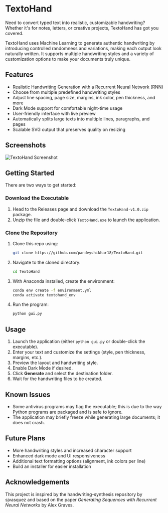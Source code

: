 # TextoHand

Need to convert typed text into realistic, customizable handwriting? Whether it's for notes, letters, or creative projects, TextoHand has got you covered.

TextoHand uses Machine Learning to generate authentic handwriting by introducing controlled randomness and variations, making each output look naturally written. It supports multiple handwriting styles and a variety of customization options to make your documents truly unique.

## Features

- Realistic Handwriting Generation with a Recurrent Neural Network (RNN)
- Choose from multiple predefined handwriting styles
- Adjust line spacing, page size, margins, ink color, pen thickness, and more
- Dark Mode support for comfortable night-time usage
- User-friendly interface with live preview
- Automatically splits large texts into multiple lines, paragraphs, and pages
- Scalable SVG output that preserves quality on resizing

## Screenshots

![TextoHand Screenshot](https://github.com/pandeyshikhar18/TextoHand/raw/main/screenshots/gui_screenshot.png)

## Getting Started

There are two ways to get started:

### Download the Executable

1. Head to the Releases page and download the `TextoHand-v1.0.zip` package.
2. Unzip the file and double-click `TextoHand.exe` to launch the application.

### Clone the Repository

1. Clone this repo using:
    ```bash
    git clone https://github.com/pandeyshikhar18/TextoHand.git
    ```
2. Navigate to the cloned directory:
    ```bash
    cd TextoHand
    ```
3. With Anaconda installed, create the environment:
    ```bash
    conda env create -f environment.yml
    conda activate textohand_env
    ```
4. Run the program:
    ```bash
    python gui.py
    ```

## Usage

1. Launch the application (either `python gui.py` or double-click the executable).
2. Enter your text and customize the settings (style, pen thickness, margins, etc.).
3. Preview the layout and handwriting style.
4. Enable Dark Mode if desired.
5. Click **Generate** and select the destination folder.
6. Wait for the handwriting files to be created.

## Known Issues

- Some antivirus programs may flag the executable; this is due to the way Python programs are packaged and is safe to ignore.
- The application may briefly freeze while generating large documents; it does not crash.

## Future Plans

- More handwriting styles and increased character support
- Enhanced dark mode and UI responsiveness
- Additional text formatting options (alignment, ink colors per line)
- Build an installer for easier installation

## Acknowledgements

This project is inspired by the handwriting-synthesis repository by sjvasquez and based on the paper *Generating Sequences with Recurrent Neural Networks* by Alex Graves.
